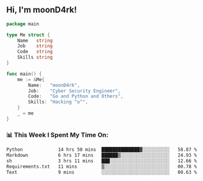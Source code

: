 <h2> Hi, I'm moonD4rk!</h2>

```go
package main

type Me struct {
	Name   string
	Job    string
	Code   string
	Skills string
}

func main() {
	me := &Me{
		Name:   "moonD4rk",
		Job:    "Cyber Security Engineer",
		Code:   "Go and Python and Others",
		Skills: "Hacking ^o^",
	}
	_ = me
}
```

<h3>📊 This Week I Spent My Time On:</h3>
<!-- <img align='right' src="https://github-readme-stats.vercel.app/api?username=moond4rk&show_icons=true&theme=radical", width="300" height="150"> -->

<!--START_SECTION:waka-->

```txt
Python             14 hrs 50 mins  ██████████████▓░░░░░░░░░░   58.87 %
Markdown           6 hrs 17 mins   ██████▒░░░░░░░░░░░░░░░░░░   24.93 %
sh                 3 hrs 11 mins   ███░░░░░░░░░░░░░░░░░░░░░░   12.66 %
Requirements.txt   11 mins         ▒░░░░░░░░░░░░░░░░░░░░░░░░   00.78 %
Text               9 mins          ░░░░░░░░░░░░░░░░░░░░░░░░░   00.63 %
```

<!--END_SECTION:waka-->

